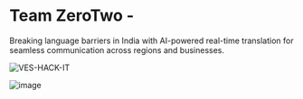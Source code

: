 # Team ZeroTwo - 
Breaking language barriers in India with AI-powered real-time
translation for seamless communication across regions and
businesses.

![VES-HACK-IT](https://github.com/user-attachments/assets/51a3144f-844b-4ad9-8b14-e6d2abc30022)

![image](https://github.com/user-attachments/assets/e0e8b93d-246b-4b3c-b3b0-aca0b7307253)

